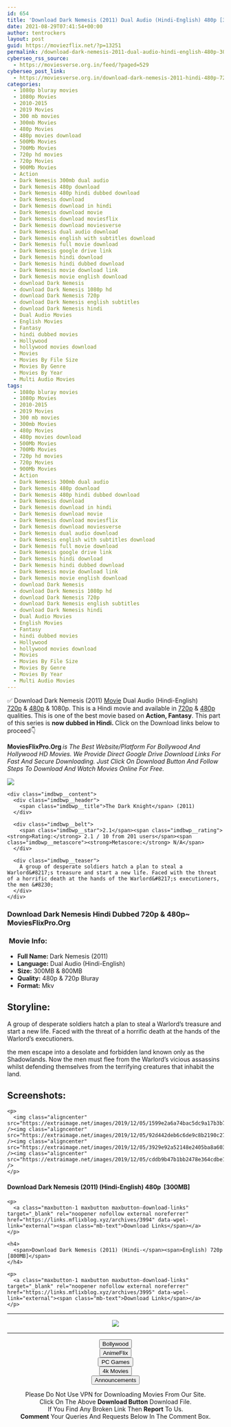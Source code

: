 ```yaml
---
id: 654
title: 'Download Dark Nemesis (2011) Dual Audio (Hindi-English) 480p [300MB] || 720p [800MB]'
date: 2021-08-29T07:41:54+00:00
author: tentrockers
layout: post
guid: https://moviezflix.net/?p=13251
permalink: /download-dark-nemesis-2011-dual-audio-hindi-english-480p-300mb-720p-800mb/
cyberseo_rss_source:
  - https://moviesverse.org.in/feed/?paged=529
cyberseo_post_link:
  - https://moviesverse.org.in/download-dark-nemesis-2011-hindi-480p-720p/
categories:
  - 1080p bluray movies
  - 1080p Movies
  - 2010-2015
  - 2019 Movies
  - 300 mb movies
  - 300mb Movies
  - 480p Movies
  - 480p movies download
  - 500Mb Movies
  - 700Mb Movies
  - 720p hd movies
  - 720p Movies
  - 900Mb Movies
  - Action
  - Dark Nemesis 300mb dual audio
  - Dark Nemesis 480p download
  - Dark Nemesis 480p hindi dubbed download
  - Dark Nemesis download
  - Dark Nemesis download in hindi
  - Dark Nemesis download movie
  - Dark Nemesis download moviesflix
  - Dark Nemesis download moviesverse
  - Dark Nemesis dual audio download
  - Dark Nemesis english with subtitles download
  - Dark Nemesis full movie download
  - Dark Nemesis google drive link
  - Dark Nemesis hindi download
  - Dark Nemesis hindi dubbed download
  - Dark Nemesis movie download link
  - Dark Nemesis movie english download
  - download Dark Nemesis
  - download Dark Nemesis 1080p hd
  - download Dark Nemesis 720p
  - download Dark Nemesis english subtitles
  - download Dark Nemesis hindi
  - Dual Audio Movies
  - English Movies
  - Fantasy
  - hindi dubbed movies
  - Hollywood
  - hollywood movies download
  - Movies
  - Movies By File Size
  - Movies By Genre
  - Movies By Year
  - Multi Audio Movies
tags:
  - 1080p bluray movies
  - 1080p Movies
  - 2010-2015
  - 2019 Movies
  - 300 mb movies
  - 300mb Movies
  - 480p Movies
  - 480p movies download
  - 500Mb Movies
  - 700Mb Movies
  - 720p hd movies
  - 720p Movies
  - 900Mb Movies
  - Action
  - Dark Nemesis 300mb dual audio
  - Dark Nemesis 480p download
  - Dark Nemesis 480p hindi dubbed download
  - Dark Nemesis download
  - Dark Nemesis download in hindi
  - Dark Nemesis download movie
  - Dark Nemesis download moviesflix
  - Dark Nemesis download moviesverse
  - Dark Nemesis dual audio download
  - Dark Nemesis english with subtitles download
  - Dark Nemesis full movie download
  - Dark Nemesis google drive link
  - Dark Nemesis hindi download
  - Dark Nemesis hindi dubbed download
  - Dark Nemesis movie download link
  - Dark Nemesis movie english download
  - download Dark Nemesis
  - download Dark Nemesis 1080p hd
  - download Dark Nemesis 720p
  - download Dark Nemesis english subtitles
  - download Dark Nemesis hindi
  - Dual Audio Movies
  - English Movies
  - Fantasy
  - hindi dubbed movies
  - Hollywood
  - hollywood movies download
  - Movies
  - Movies By File Size
  - Movies By Genre
  - Movies By Year
  - Multi Audio Movies
---
```

<div class="thecontent clearfix">
  <p>
    ✅ Download Dark Nemesis (2011) <a href="https://moviesverse.org.in/category/movies/" data-wpel-link="internal">Movie</a> Dual Audio (Hindi-English) <a href="https://moviesverse.org.in/720p-movies/" data-wpel-link="internal">720p</a>&nbsp;&&nbsp;<a href="https://moviesverse.org.in/480p-movies/" data-wpel-link="internal">480p</a> & 1080p. This is a Hindi movie and available in <a href="https://moviesverse.org.in/720p-movies/" data-wpel-link="internal">720p</a>&nbsp;&&nbsp;<a href="https://moviesverse.org.in/480p-movies/" data-wpel-link="internal">480p</a> qualities. This is one of the best movie based on <strong>Action, Fantasy</strong>. This part of this series is <strong>now dubbed in <span>Hindi.&nbsp;</span></strong><span>Click on the Download links below to proceed👇</span>
  </p>
  
  <p>
    <strong><span>MoviesFlixPro.Org&nbsp;</span></strong><em>is The Best Website/Platform For Bollywood And Hollywood HD Movies. We Provide Direct Google Drive Download Links For Fast And Secure Downloading. Just Click On Download Button And Follow Steps To&nbsp;Download And Watch Movies Online For Free.</em>
  </p>
  
  <div class="imdbwp imdbwp--movie dark">
    <div class="imdbwp__thumb">
      <a class="imdbwp__link" target="_blank" title="The Dark Knight" href="https://www.imdb.com/title/tt2258647/" rel="nofollow external noopener noreferrer" data-wpel-link="external"><img class="imdbwp__img" src="https://m.media-amazon.com/images/M/MV5BMzIxNzU4NjkwMV5BMl5BanBnXkFtZTgwNDU4NjM4MDE@._V1_SX300.jpg" /></a>
    </div>
    
    <div class="imdbwp__content">
      <div class="imdbwp__header">
        <span class="imdbwp__title">The Dark Knight</span> (2011)
      </div>
      
      <div class="imdbwp__belt">
        <span class="imdbwp__star">2.1</span><span class="imdbwp__rating"><strong>Rating:</strong> 2.1 / 10 from 201 users</span><span class="imdbwp__metascore"><strong>Metascore:</strong> N/A</span>
      </div>
      
      <div class="imdbwp__teaser">
        A group of desperate soldiers hatch a plan to steal a Warlord&#8217;s treasure and start a new life. Faced with the threat of a horrific death at the hands of the Warlord&#8217;s executioners, the men &#8230;
      </div>
    </div>
  </div>
  
  <h3>
    <span>Download Dark Nemesis Hindi Dubbed 720p & 480p~ MoviesFlixPro.Org</span>
  </h3>
  
  <h3>
    <span>&nbsp;Movie Info:&nbsp;</span>
  </h3>
  
  <ul>
    <li>
      <strong>Full Name: </strong>Dark Nemesis (2011)
    </li>
    <li>
      <strong>Language:</strong> Dual Audio (Hindi-English)
    </li>
    <li>
      <strong>Size:</strong> 300MB & 800MB
    </li>
    <li>
      <strong>Quality:</strong> 480p & 720p Bluray
    </li>
    <li>
      <strong>Format:</strong>&nbsp;Mkv
    </li>
  </ul>
  
  <h2>
    <span>Storyline:</span>
  </h2>
  
  <p>
    A group of desperate soldiers hatch a plan to steal a Warlord’s treasure and start a new life. Faced with the threat of a horrific death at the hands of the Warlord’s executioners.
  </p>
  
  <div>
    the men escape into a desolate and forbidden land known only as the Shadowlands. Now the men must flee from the Warlord’s vicious assassins whilst defending themselves from the terrifying creatures that inhabit the land.
  </div>
  
  <div class="summary_text">
    <h2>
      <span>Screenshots:</span>
    </h2>
    
    <p>
      <img class="aligncenter" src="https://extraimage.net/images/2019/12/05/1599e2a6a74bac5dc9a17b3b72c28695.jpg" /><img class="aligncenter" src="https://extraimage.net/images/2019/12/05/92d442deb6c6de9c8b2190c27370dd2d.jpg" /><img class="aligncenter" src="https://extraimage.net/images/2019/12/05/3929e92a52148e2405ba8a60358e5841.jpg" /><img class="aligncenter" src="https://extraimage.net/images/2019/12/05/cddb9b47b1bb2478e364cdbe1650a91a.jpg" />
    </p>
  </div>
  
  <div class="inline canwrap">
    <h4>
      <span>Download Dark Nemesis (2011) (Hindi-English) </span><span>480p&nbsp; [300MB]</span>
    </h4>
    
    <p>
      <a class="maxbutton-1 maxbutton maxbutton-download-links" target="_blank" rel="noopener nofollow external noreferrer" href="https://links.mflixblog.xyz/archives/3994" data-wpel-link="external"><span class="mb-text">Download Links</span></a>
    </p>
    
    <h4>
      <span>Download Dark Nemesis (2011) (Hindi-</span><span>English) 720p [800MB]</span>
    </h4>
    
    <p>
      <a class="maxbutton-1 maxbutton maxbutton-download-links" target="_blank" rel="noopener nofollow external noreferrer" href="https://links.mflixblog.xyz/archives/3995" data-wpel-link="external"><span class="mb-text">Download Links</span></a>
    </p>
  </div>
</div>

<center>
  </p> 
  
  <hr />
  
  <p>
    <a href="http://gdrivepro.xyz/join.php" data-wpel-link="external" target="_blank" rel="nofollow external noopener noreferrer"><img src="https://i.imgur.com/FhMdWdW.png" /></a>
  </p>
  
  <hr />
  
  <p>
    <a href="https://dogemovies.xyz" target="_blank" data-wpel-link="external" rel="nofollow external noopener noreferrer"><button class="button button5">Bollywood</button></a><br /> <a href="https://animeflix.in" target="_blank" data-wpel-link="external" rel="nofollow external noopener noreferrer"><button class="button button5">AnimeFlix</button></a><br /> <a href="https://gamesflix.net/" target="_blank" data-wpel-link="external" rel="nofollow external noopener noreferrer"><button class="button button5">PC Games</button></a><br /> <a href="https://uhdmovies.in" target="_blank" data-wpel-link="external" rel="nofollow external noopener noreferrer"><button class="button button5">4k Movies</button></a><br /> <a href="https://moviesverse.org.in/announcements/" target="_blank" data-wpel-link="internal" rel="noopener"><button class="button button5">Announcements</button></a>
  </p>
  
  <div class="alert alert-danger">
    Please Do Not Use VPN for Downloading Movies From Our Site.
  </div>
  
  <div class="alert alert-success">
    Click On The Above <strong>Download Button</strong> Download File.
  </div>
  
  <div class="alert alert-warning">
    If You Find Any Broken Link Then <strong>Report</strong> To Us.
  </div>
  
  <div class="alert alert-info">
    <strong>Comment</strong> Your Queries And Requests Below In The Comment Box.
  </div>
  
  <p>
    </center>
  </p>